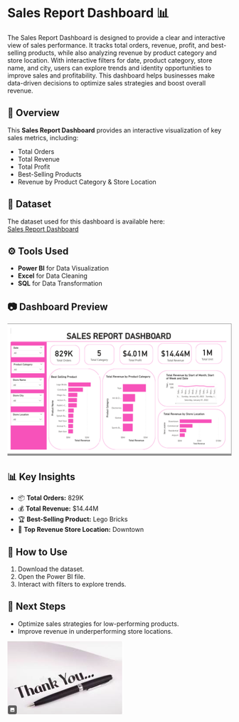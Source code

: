 # Sales Report Dashboard 📊
The Sales Report Dashboard is designed to provide a clear and interactive view of sales performance. It tracks total orders, revenue, profit, and best-selling products, while also analyzing revenue by product category and store location. With interactive filters for date, product category, store name, and city, users can explore trends and identity opportunities to improve sales and profitability. This dashboard helps businesses make data-driven decisions to optimize sales strategies and boost overall revenue.

## 📌 Overview  
This **Sales Report Dashboard** provides an interactive visualization of key sales metrics, including:  
- Total Orders  
- Total Revenue  
- Total Profit  
- Best-Selling Products  
- Revenue by Product Category & Store Location

## 📂 **Dataset**  
The dataset used for this dashboard is available here:  
[Sales Report Dashboard](https://drive.google.com/drive/folders/1kHbpOBvWoA9FJQVAhd0GF4GpBWXa_gqZ?usp=drive_link)

## ⚙️ **Tools Used**  
- **Power BI** for Data Visualization  
- **Excel** for Data Cleaning  
- **SQL** for Data Transformation

## 📷 Dashboard Preview  
![](Sales%20Report%20Dashboard.png)

## 📊 **Key Insights**  
- 📦 **Total Orders:** 829K  
- 💰 **Total Revenue:** $14.44M  
- 🏆 **Best-Selling Product:** Lego Bricks  
- 🏢 **Top Revenue Store Location:** Downtown  

## 🚀 **How to Use**  
1. Download the dataset.  
2. Open the Power BI file.  
3. Interact with filters to explore trends.  

## 📢 **Next Steps**  
- Optimize sales strategies for low-performing products.  
- Improve revenue in underperforming store locations.

![](Thank%20you.png)

 
